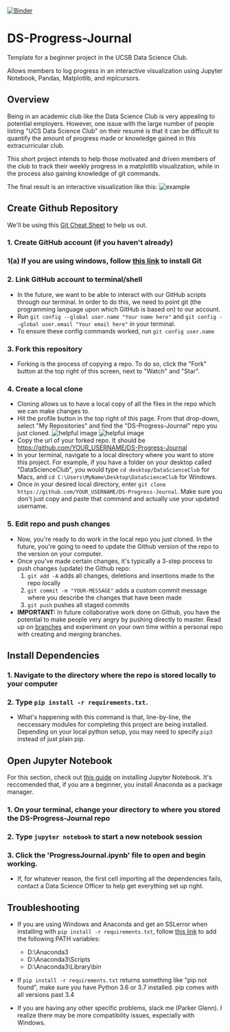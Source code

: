 [![Binder](https://mybinder.org/badge_logo.svg)](https://mybinder.org/v2/gh/parkervg/DS-Progress-Journal/master)
# DS-Progress-Journal

Template for a beginner project in the UCSB Data Science Club.

Allows members to log progress in an interactive visualization using Jupyter Notebook, Pandas, Matplotlib, and mplcursors.

## Overview 

Being in an academic club like the Data Science Club is very appealing to potential employers. However, one issue with the large number of people listing "UCS Data Science Club" on their resumé is that it can be difficult to quantify the amount of progress made or knowledge gained in this extracurricular club.

This short project intends to help those motivated and driven members of the club to track their weekly progress in a matplotlib visualization, while in the process also gaining knowledge of git commands.

The final result is an interactive visualization like this:
![example](https://github.com/parkervg/DS-Progress-Journal/blob/master/resources/example.png)

## Create Github Repository
We'll be using this [Git Cheat Sheet](https://github.github.com/training-kit/downloads/github-git-cheat-sheet.pdf) to help us out. 

### 1. Create GitHub account (if you haven't already) 
### 1(a) If you are using windows, follow [this link](https://git-scm.com/download/win) to install Git 
### 2. Link GitHub account to terminal/shell
  - In the future, we want to be able to interact with our GitHub scripts through our terminal. In order to do this, we need to point git (the programming language upon which GitHub is based on) to our account.
  - Run `git config --global user.name "Your name here"` and `git config --global user.email "Your email here"` in your terminal.
  - To ensure these config commands worked, run `git config user.name`  
### 3. Fork this repository 
  - Forking is the process of copying a repo. To do so, click the "Fork" button at the top right of this screen, next to "Watch" and "Star".
### 4. Create a local clone
  - Cloning allows us to have a local copy of all the files in the repo which we can make changes to.
  - Hit the profile button in the top right of this page. From that drop-down, select "My Repositories" and find the "DS-Progress-Journal" repo you just cloned.
  ![helpful image](https://github.com/parkervg/DS-Progress-Journal/blob/master/resources/my_profile.png)
  ![helpful image](https://github.com/parkervg/DS-Progress-Journal/blob/master/resources/your_repositories.png)
  - Copy the url of your forked repo. It should be https://github.com/YOUR_USERNAME/DS-Progress-Journal
  - In your terminal, navigate to a local directory where you want to store this project. For example, if you have a folder on your desktop called "DataScienceClub", you would type `cd desktop/DataScienceClub` for Macs, and `cd C:\Users\MyName\Desktop\DataScienceClub` for Windows.
  - Once in your desired local directory, enter `git clone https://github.com/YOUR_USERNAME/DS-Progress-Journal`. Make sure you don't just copy and paste that command and actually use your updated username.
### 5. Edit repo and push changes
  - Now, you're ready to do work in the local repo you just cloned. In the future, you're going to need to update the Github version of the repo to the version on your computer.
  - Once you've made certain changes, it's typically a 3-step process to push changes (update) the Github repo:
      1. `git add -A`                 adds all changes, deletions and insertions made to the repo locally 
      2. `git commit -m "YOUR-MESSAGE"`         adds a custom commit message where you describe the changes that have been made
      3. `git push`                 pushes all staged commits
  - **IMPORTANT:** In future collaborative work done on Github, you have the potential to make people very angry by pushing directly to master. Read up on [branches](https://help.github.com/en/articles/about-branches) and experiment on your own time within a personal repo with creating and merging branches.
  
  
  
## Install Dependencies 
### 1. Navigate to the directory where the repo is stored locally to your computer 
### 2. Type `pip install -r requirements.txt`. 
  - What's happening with this command is that, line-by-line, the neccessary modules for completing this project are being installed. Depending on your local python setup, you may need to specify `pip3` instead of just plain pip.

## Open Jupyter Notebook
For this section, check out [this guide](https://jupyter.readthedocs.io/en/latest/install.html) on installing Jupyter Notebook. It's reccomended that, if you are a beginner, you install Anaconda as a package manager. 
### 1. On your terminal, change your directory to where you stored the DS-Progress-Journal repo
### 2. Type `jupyter notebook` to start a new notebook session
### 3. Click the 'ProgressJournal.ipynb' file to open and begin working.
  - If, for whatever reason, the first cell importing all the dependencies fails, contact a Data Science Officer to help get everything set up right.



## Troubleshooting
* If you are using Windows and Anaconda and get an SSLerror when installing with `pip install -r requirements.txt`, follow [this link](https://docs.telerik.com/teststudio/features/test-runners/add-path-environment-variables) to add the following PATH variables:
  - D:\Anaconda3
  - D:\Anaconda3\Scripts
  - D:\Anaconda3\Library\bin
  
* If `pip install -r requirements.txt` returns something like "pip not found", make sure you have Python 3.6 or 3.7 installed. pip comes with all versions past 3.4

* If you are having any other specific problems, slack me (Parker Glenn). I realize there may be more compatibility issues, especially with Windows.

